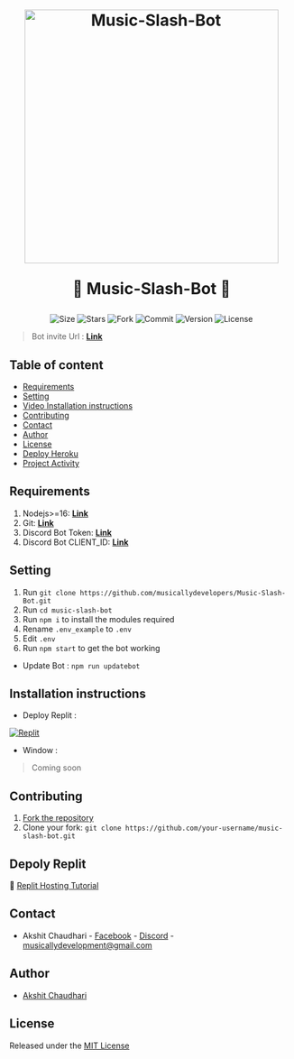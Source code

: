 <h1 align="center">
    <a href="#"><img src="https://i.imgur.com/4ffRCyB.png" width="450" alt="Music-Slash-Bot"></a>
    
   🤖 Music-Slash-Bot 🤖
</h1>

<p align="center">
    <img alt="Size" src="https://img.shields.io/github/languages/code-size/musicallydevelopers/Music-Slash-Bot">
    <img alt="Stars" src="https://img.shields.io/github/stars/musicallydevelopers/Music-Slash-Bot">
    <img alt="Fork" src="https://img.shields.io/github/forks/musicallydevelopers/Music-Slash-Bot">
    <img alt="Commit" src="https://img.shields.io/github/commit-activity/y/musicallydevelopers/Music-Slash-Bot">
    <img alt="Version" src="https://img.shields.io/github/package-json/v/musicallydevelopers/Music-Slash-Bot">
    <img alt="License" src="https://img.shields.io/github/license/musicallydevelopers/Music-Slash-Bot">

</p>

> Bot invite Url :  **[Link](https://discord.com/api/oauth2/authorize?client_id=888304567354277889&permissions=8&scope=bot%20applications.commands)**

## Table of content

* [Requirements](#Requirements)
* [Setting](#Setting)
* [Video Installation instructions](#Video-Installation-instructions)
* [Contributing](#Contributing)
* [Contact](#Contact)
* [Author](#Author)
* [License](#License)
* [Deploy Heroku](#Deploy-Heroku)
* [Project Activity](#Project-Activity)

## Requirements
1. Nodejs>=16: **[Link](https://nodejs.org)**
2. Git: **[Link](https://git-scm.com)**
3. Discord Bot Token: **[Link](https://discord.com/developers/applications)**
4. Discord Bot CLIENT_ID: **[Link](https://discord.com/developers/applications)**

## Setting
1. Run `git clone https://github.com/musicallydevelopers/Music-Slash-Bot.git`
2. Run `cd music-slash-bot`
3. Run `npm i` to install the modules required
4. Rename `.env_example` to `.env`
5. Edit `.env`
6. Run `npm start` to get the bot working

* Update Bot : `npm run updatebot`
##  Installation instructions

- Deploy Replit :

 [![Replit](https://i.imgur.com/qKpKGYW.png)]()
 

- Window :
> Coming soon

## Contributing
1. [Fork the repository](https://github.com/musicallydevelopers/Music-Slash-Bot/fork)
2. Clone your fork: `git clone https://github.com/your-username/music-slash-bot.git`


## Depoly Replit
🦾 [Replit Hosting Tutorial]()


## Contact
* Akshit Chaudhari - [Facebook](https://www.facebook.com/akshit.chaudhari.902/) - [Discord](https://discord.com/users/880684416559636541) - musicallydevelopment@gmail.com

## Author
* [Akshit Chaudhari](https://github.com/musicallydevelopers)

## License
Released under the [MIT License](https://github.com/musicallydevelopers/Music-Slash-Bot/blob/main/LICENSE)



<!-- markdownlint-restore -->
<!-- prettier-ignore-end -->

<!-- ALL-CONTRIBUTORS-LIST:END -->
